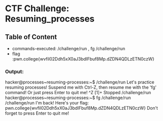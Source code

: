 # CTF Challenge: Resuming_processes

## Table of Content

- commands-executed: /challenge/run , fg /challenge/run
- flag :pwn.college{wvfil02Ddh5xX0aJ3bdIFbuf8Mp.dZDN4QDLzETN0czW}


### Output:

hacker@processes~resuming-processes:~$ /challenge/run 
Let's practice resuming processes! Suspend me with Ctrl-Z, then resume me with 
the 'fg' command! Or just press Enter to quit me!
^Z
[1]+  Stopped                 /challenge/run
hacker@processes~resuming-processes:~$ fg /challenge/run 
/challenge/run
I'm back! Here's your flag:
pwn.college{wvfil02Ddh5xX0aJ3bdIFbuf8Mp.dZDN4QDLzETN0czW}
Don't forget to press Enter to quit me!
